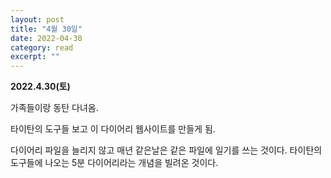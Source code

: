 ```yaml
---
layout: post
title: "4월 30일" 
date: 2022-04-30 
category: read 
excerpt: ""
---
```


**2022.4.30(토)**

가족들이랑 동탄 다녀옴.

타이탄의 도구들 보고 이 다이어리 웹사이트를 만들게 됨.

다이어리 파일을 늘리지 않고 매년 같은날은 같은 파일에 일기를 쓰는 것이다. 타이탄의 도구들에 나오는 5분 다이어리라는 개념을 빌려온 것이다.   

